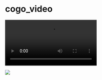 # cogo_video #

<video src="https://drive.google.com/uc?id=1jBw3nFA4PDBdPMybzEP_hdkRk6wh8jz_.mov" controls="controls" style="max-width: 730px;">
</video>

![](https://drive.google.com/uc?id=1jBw3nFA4PDBdPMybzEP_hdkRk6wh8jz_.mov)
